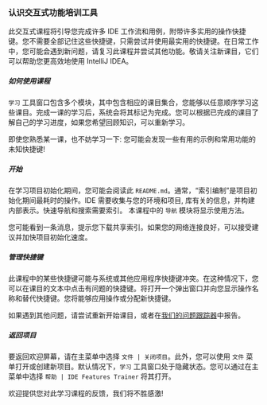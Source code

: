 
### 认识交互式功能培训工具

此交互式课程将引导您完成许多 IDE 工作流和用例，附带许多实用的操作快捷键。您不需要全部记住这些快捷键，只需尝试并使用最实用的快捷键。在日常工作中，您可能会遇到新问题，请复习此课程并尝试其他功能。敬请关注新课目，它们可以帮助您更高效地使用 IntelliJ IDEA。

##### 如何使用课程

`学习` 工具窗口包含多个模块，其中包含相应的课目集合，您能够以任意顺序学习这些课目。完成一课的学习后，系统会将其标记为完成。您可以根据已完成的课目了解自己的学习进度，如果您希望回顾知识，可以重新学习。

即使您熟悉某一课，也不妨学习一下: 您可能会发现一些有用的示例和常用功能的未知快捷键!

##### 开始

在学习项目初始化期间，您可能会阅读此 `README.md`。通常，“索引编制”是项目初始化期间最耗时的操作。IDE 需要收集与您的环境和项目, 库有关的信息，并构建内部表示。快速导航和搜索需要索引。 本课程中的 `导航` 模块将显示使用方法。

您可能看到一条消息，提示您下载共享索引。如果您的网络连接良好，可以接受建议并加快项目初始化速度。

##### 管理快捷键

此课程中的某些快捷键可能与系统或其他应用程序快捷键冲突。在这种情况下，您可以在课目的文本中点击有问题的快捷键。将打开一个弹出窗口并向您显示操作名称和替代快捷键。您将能够应用操作或分配新快捷键。

如果遇到其他问题，请尝试重新开始课目，或者在[我们的问题跟踪器](https://youtrack.jetbrains.com/issues/IFT)中报告。

##### 返回项目

要返回欢迎屏幕，请在主菜单中选择 `文件 | 关闭项目`。此外，您可以使用 `文件` 菜单打开或创建新项目。默认情况下，`学习` 工具窗口处于隐藏状态。您可以通过在主菜单中选择 `帮助 | IDE Features Trainer` 将其打开。

欢迎提供您对此学习课程的反馈，我们将不胜感激!
  